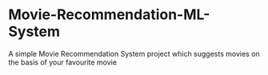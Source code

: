 # Movie-Recommendation-ML-System
A simple Movie Recommendation System project which suggests movies on the basis of your favourite movie
